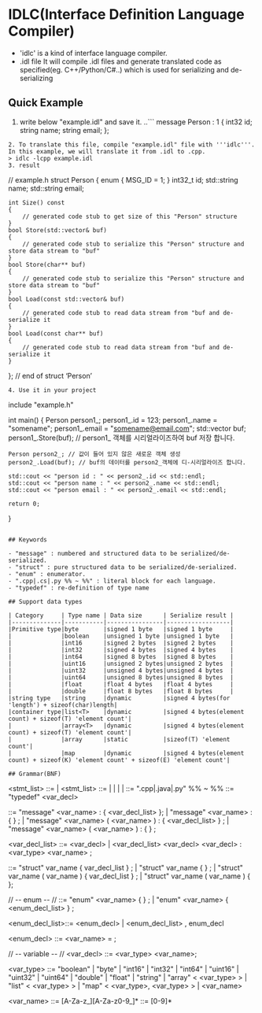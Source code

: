 # IDLC(Interface Definition Language Compiler)

- 'idlc' is a kind of interface language compiler. 
- .idl file It will compile .idl files and generate translated code as specified(eg. C++/Python/C#..) which is used for serializing and de-serializing

## Quick Example

1. write below "example.idl" and save it.
..```
message Person : 1 
{
	int32 id; 
	string name; 
	string email; 
};
```
2. To translate this file, compile "example.idl" file with '''idlc'''. In this example, we will translate it from .idl to .cpp.
> idlc -lcpp example.idl
3. result
```
// example.h 
struct Person 
{ 
	enum { MSG_ID = 1; } 
	int32_t id; 
	std::string name; 
	std::string email;
	
	int Size() const 
	{
		// generated code stub to get size of this "Person" structure
	}
	bool Store(std::vector& buf)
	{
		// generated code stub to serialize this "Person" structure and store data stream to "buf"
	}
	bool Store(char** buf)
	{
		// generated code stub to serialize this "Person" structure and store data stream to "buf"
	}
	bool Load(const std::vector& buf)
	{
		// generated code stub to read data stream from "buf and de-serialize it
	}
	bool Load(const char** buf)
	{
		// generated code stub to read data stream from "buf and de-serialize it
	}
}; // end of struct ‘Person’ 
```
4. Use it in your project
```
include "example.h"

int main() 
{ 
	Person person1_; 
	person1_.id = 123; 
	person1_.name = "somename"; 
	person1_.email = "somename@email.com";
	std::vector<char> buf;
	person1_.Store(buf); // person1_ 객체를 시리얼라이즈하여 buf 저장 합니다.
	
	Person person2_; // 값이 들어 있지 않은 새로운 객체 생성
	person2_.Load(buf); // buf의 데이터를 person2_객체에 디-시리얼라이즈 합니다.
	
	std::cout << "person id : " << person2_.id << std::endl;
	std::cout << "person name : " << person2_.name << std::endl;
	std::cout << "person email : " << person2_.email << std::endl;

	return 0;
} 
```

## Keywords

- "message" : numbered and structured data to be serialized/de-serialized.
- "struct" : pure structured data to be serialized/de-serialized.
- "enum" : enumerator.
- ".cpp|.cs|.py %% ~ %%" : literal block for each language.
- "typedef" : re-definition of type name

## Support data types

| Category     | Type name | Data size      | Serialize result | 
|--------------|-----------|----------------|------------------| 
|Primitive type|byte       |signed 1 byte   |signed 1 byte     | 
|              |boolean    |unsigned 1 byte |unsigned 1 byte   | 
|              |int16      |signed 2 bytes  |signed 2 bytes    | 
|              |int32      |signed 4 bytes  |signed 4 bytes    | 
|              |int64      |signed 8 bytes  |signed 8 bytes    | 
|              |uint16     |unsigned 2 bytes|unsigned 2 bytes  | 
|              |uint32     |unsigned 4 bytes|unsigned 4 bytes  | 
|              |uint64     |unsigned 8 bytes|unsigned 8 bytes  | 
|              |float      |float 4 bytes   |float 4 bytes     | 
|              |double     |float 8 bytes   |float 8 bytes     | 
|string type   |string     |dynamic         |signed 4 bytes(for 'length') + sizeof(char)length|
|container type|list<T>    |dynamic         |signed 4 bytes(element count) + sizeof(T) 'element count'| 
|              |array<T>   |dynamic         |signed 4 bytes(element count) + sizeof(T) 'element count'| 
|              |array      |static          |sizeof(T) 'element count'| 
|              |map        |dynamic         |signed 4 bytes(element count) + sizeof(K) 'element count' + sizeof(E) 'element count'|

## Grammar(BNF)

```
<stmt_list> 	::= <stmt> | <stmt_list> <stmt>
<stmt>		::= <message> | <typedef> | <enum> | <literal> | <struct>
<literal>	::= ".cpp|.java|.py" %% ~ %%
<typedef> 	::= "typedef" <var_decl>

<message>	::= "message" <var_name> : <integer> { <var_decl_list> }; | 
		    "message" <var_name> : <integer> { } ; | 
		    "message" <var_name> ( <var_name> ) : <integer> { <var_decl_list> } ; | 
		    "message" <var_name> ( <var_name> ) : <integer> { } ; 

<var_decl_list> ::= <var_decl> | 
		    <var_decl_list> <var_decl> <var_decl> : <var_type> <var_name> ;

<struct>	::= "struct" var_name { var_decl_list } ; | 
		    "struct" var_name { } ; | 
		    "struct" var_name ( var_name ) { var_decl_list } ; |
		    "struct" var_name ( var_name ) { };

// -- enum -- // 
<enum> 		::= "enum" <var_name> { } ; | 
		    "enum" <var_name> { <enum_decl_list> } ; 
		    
<enum_decl_list>::= <enum_decl> | 
		    <enum_decl_list> , enum_decl 
		    
<enum_decl>	::= <var_name> = <integer>;

// -- variable -- // 
<var_decl>	::= <var_type> <var_name>; 
		    
<var_type> 	::= "boolean" | "byte" | 
		    "int16" | "int32" | "int64" | "uint16" | "uint32" | "uint64" | 
		    "double" | "float" | 
		    "string" | 
		    "array" < <var_type> > | 
		    "list" < <var_type> > | 
		    "map" < <var_type>, <var_type> > | 
		    <var_name> 

<var_name> 	::= [A-Za-z_][A-Za-z0-9_]* 
<integer>	::= [0-9]* 
```
